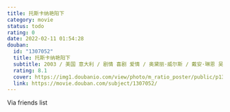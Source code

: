 ```yaml
---
title: 托斯卡纳艳阳下
category: movie
status: todo
rating: 0
date: 2022-02-11 01:54:28
douban:
  id: "1307052"
  title: 托斯卡纳艳阳下
  subtitle: 2003 / 美国 意大利 / 剧情 喜剧 爱情 / 奥黛丽·威尔斯 / 戴安·琳恩 吴珊卓
  rating: 8.1
  cover: https://img1.doubanio.com/view/photo/m_ratio_poster/public/p1361589750.jpg
  link: https://movie.douban.com/subject/1307052/
---
```


Via friends list